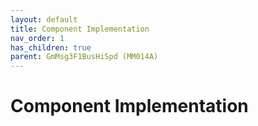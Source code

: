 ```yaml
---
layout: default
title: Component Implementation
nav_order: 1
has_children: true
parent: GmMsg3F1BusHiSpd (MM014A)
---
```

# Component Implementation
